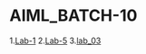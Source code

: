 # AIML_BATCH-10
1.[Lab-1](https://github.com/2203A51416/AIML_BATCH-10/blob/main/Untitled0.ipynb)
2.[Lab-5](https://github.com/2203A51416/AIML_BATCH-10/edit/main/README.md)
3.[lab_03](https://github.com/2203A51416/AIML_BATCH-10/edit/main/README.md)
